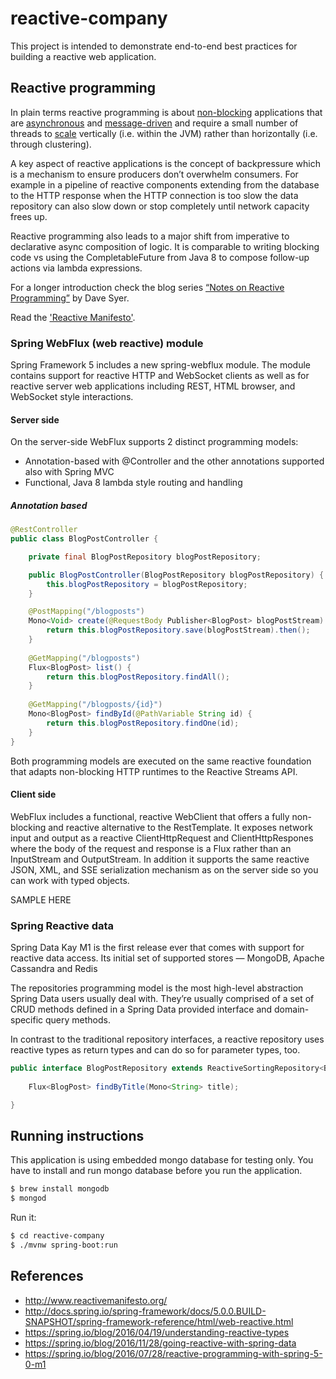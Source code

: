 # reactive-company

This project is intended to demonstrate end-to-end best practices for building a reactive web application.

## Reactive programming

In plain terms reactive programming is about [non-blocking](http://www.reactivemanifesto.org/glossary#Non-Blocking) applications that are [asynchronous](http://www.reactivemanifesto.org/glossary#Asynchronous) and [message-driven](http://www.reactivemanifesto.org/glossary#Message-Driven) and require a small number of threads to [scale](http://www.reactivemanifesto.org/glossary#Scalability) vertically (i.e. within the JVM) rather than horizontally (i.e. through clustering).

A key aspect of reactive applications is the concept of backpressure which is a mechanism to ensure producers don’t overwhelm consumers. For example in a pipeline of reactive components extending from the database to the HTTP response when the HTTP connection is too slow the data repository can also slow down or stop completely until network capacity frees up.

Reactive programming also leads to a major shift from imperative to declarative async composition of logic. It is comparable to writing blocking code vs using the CompletableFuture from Java 8 to compose follow-up actions via lambda expressions.

For a longer introduction check the blog series [“Notes on Reactive Programming”](https://spring.io/blog/2016/06/07/notes-on-reactive-programming-part-i-the-reactive-landscape) by Dave Syer.

Read the ['Reactive Manifesto'](http://www.reactivemanifesto.org/).

### Spring WebFlux (web reactive) module

Spring Framework 5 includes a new spring-webflux module. The module contains support for reactive HTTP and WebSocket clients as well as for reactive server web applications including REST, HTML browser, and WebSocket style interactions.

#### Server side
On the server-side WebFlux supports 2 distinct programming models:

- Annotation-based with @Controller and the other annotations supported also with Spring MVC
- Functional, Java 8 lambda style routing and handling

##### Annotation based
```java
@RestController
public class BlogPostController {

	private final BlogPostRepository blogPostRepository;

	public BlogPostController(BlogPostRepository blogPostRepository) {
		this.blogPostRepository = blogPostRepository;
	}

	@PostMapping("/blogposts")
	Mono<Void> create(@RequestBody Publisher<BlogPost> blogPostStream) {
		return this.blogPostRepository.save(blogPostStream).then();
	}
	
	@GetMapping("/blogposts")
	Flux<BlogPost> list() {
		return this.blogPostRepository.findAll();
	}
	
	@GetMapping("/blogposts/{id}")
	Mono<BlogPost> findById(@PathVariable String id) {
		return this.blogPostRepository.findOne(id);
	}
}
```

Both programming models are executed on the same reactive foundation that adapts non-blocking HTTP runtimes to the Reactive Streams API.

#### Client side

WebFlux includes a functional, reactive WebClient that offers a fully non-blocking and reactive alternative to the RestTemplate. It exposes network input and output as a reactive ClientHttpRequest and ClientHttpRespones where the body of the request and response is a Flux<DataBuffer> rather than an InputStream and OutputStream. In addition it supports the same reactive JSON, XML, and SSE serialization mechanism as on the server side so you can work with typed objects.

SAMPLE HERE

### Spring Reactive data

Spring Data Kay M1 is the first release ever that comes with support for reactive data access. Its initial set of supported stores — MongoDB, Apache Cassandra and Redis 

The repositories programming model is the most high-level abstraction Spring Data users usually deal with. They’re usually comprised of a set of CRUD methods defined in a Spring Data provided interface and domain-specific query methods.

In contrast to the traditional repository interfaces, a reactive repository uses reactive types as return types and can do so for parameter types, too.

```java
public interface BlogPostRepository extends ReactiveSortingRepository<BlogPost, String>{
    
	Flux<BlogPost> findByTitle(Mono<String> title);

}
```

## Running instructions

This application is using embedded mongo database for testing only. 
You have to install and run mongo database before you run the application.

```bash
$ brew install mongodb
$ mongod
```

Run it:

```bash
$ cd reactive-company
$ ./mvnw spring-boot:run
```


## References

- http://www.reactivemanifesto.org/
- http://docs.spring.io/spring-framework/docs/5.0.0.BUILD-SNAPSHOT/spring-framework-reference/html/web-reactive.html
- https://spring.io/blog/2016/04/19/understanding-reactive-types
- https://spring.io/blog/2016/11/28/going-reactive-with-spring-data
- https://spring.io/blog/2016/07/28/reactive-programming-with-spring-5-0-m1


